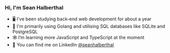 ### Hi, I'm Sean Halberthal

- 🖥️ I've been studying back-end web development for about a year
- 💾 I'm primarily using Golang and utilising SQL databases like SQLite and PostgreSQL
- 🕸️ I’m learning more JavaScript and TypeScript at the moment
- 💼 You can find me on LinkedIn [@seanhalberthal](https://linkedin.com/seanhalberthal)
